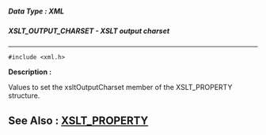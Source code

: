 ##### Data Type : XML
##### XSLT_OUTPUT_CHARSET - XSLT output charset
---
```
#include <xml.h>
```
**Description :**

Values to set the xsltOutputCharset member of the XSLT_PROPERTY structure.

**See Also :**
[XSLT_PROPERTY](/reference/Data/XSLT_PROPERTY)
---
